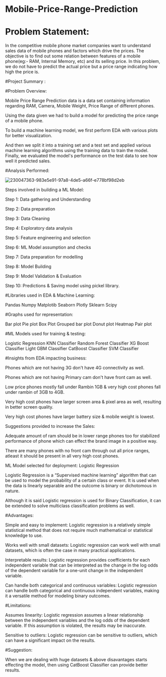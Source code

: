 # Mobile-Price-Range-Prediction

# Problem Statement:

In the competitive mobile phone market companies want to understand sales data of mobile phones and factors which drive the prices. The objective is to find out some relation between features of a mobile phone(eg:- RAM, Internal Memory, etc) and its selling price. In this problem, we do not have to predict the actual price but a price range indicating how high the price is.

#Project Summary :

#Problem Overview:

Mobile Price Range Prediction data is a data set containing information regarding RAM, Camera, Mobile Weight, Price Range of different phones.

Using the data given we had to build a model for predicting the price range of a mobile phone.

To build a machine learning model, we first perform EDA with various plots for better visualization.

And then we split it into a training set and a test set and applied various machine learning algorithms using the training data to train the model. Finally, we evaluated the model's performance on the test data to see how well it predicted sales.

#Analysis Performed:

![230047363-983e5e91-97a8-4de5-a66f-e778bf98d2eb](https://user-images.githubusercontent.com/122456255/234090846-627d360c-8064-4cd3-ad75-1aef98d78faf.png)





Steps involved in building a ML Model:

Step 1: Data gathering and Understanding

Step 2: Data preparation

Step 3: Data Cleaning

Step 4: Exploratory data analysis

Step 5: Feature engineering and selection

Step 6: ML Model assumption and checks

Step 7: Data preparation for modelling

Step 8: Model Building

Step 9: Model Validation & Evaluation

Step 10: Predictions & Saving model using pickel library.

#Libraries used in EDA & Machine Learning:

Pandas
Numpy
Matplotib
Seaborn
Plotly
Sklearn
Scipy


#Graphs used for representation:

Bar plot
Pie plot
Box Plot
Grouped bar plot
Donut plot
Heatmap
Pair plot


#ML Models used for training & testing:

Logistic Regression
KNN Classifier
Random Forest Classifier
XG Boost Classifier
Light GBM Classifier
CatBoost Classifier
SVM Classifier


#Insights from EDA impacting business:

Phones which are not having 3G don't have 4G connectivity as well.

Phones which are not having Primary cam don't have front cam as well.

Low price phones mostly fall under Rambin 1GB & very high cost phones fall under rambin of 3GB to 4GB.

Very high cost phones have larger screen area & pixel area as well, resulting in better screen quality.

Very high cost phones have larger battery size & mobile weight is lowest.

Suggestions provided to increase the Sales:

Adequate amount of ram should be in lower range phones too for stabilized performance of phone which can effect the brand image in a positive way.

There are many phones with no front cam through out all price ranges, atleast it should be present in all very high cost phones.

ML Model selected for deployment: Logistic Regression

Logistic Regression is a “Supervised machine learning” algorithm that can be used to model the probability of a certain class or event. It is used when the data is linearly separable and the outcome is binary or dichotomous in nature.

Although it is said Logistic regression is used for Binary Classification, it can be extended to solve multiclass classification problems as well.

#Advantages:

Simple and easy to implement: Logistic regression is a relatively simple statistical method that does not require much mathematical or statistical knowledge to use.

Works well with small datasets: Logistic regression can work well with small datasets, which is often the case in many practical applications.

Interpretable results: Logistic regression provides coefficients for each independent variable that can be interpreted as the change in the log odds of the dependent variable for a one-unit change in the independent variable.

Can handle both categorical and continuous variables: Logistic regression can handle both categorical and continuous independent variables, making it a versatile method for modeling binary outcomes.

#Limitations:

Assumes linearity: Logistic regression assumes a linear relationship between the independent variables and the log odds of the dependent variable. If this assumption is violated, the results may be inaccurate.

Sensitive to outliers: Logistic regression can be sensitive to outliers, which can have a significant impact on the results.

#Suggestion:

When we are dealing with huge datasets & above disavantages starts effecting the model, then using CatBoost Classifier can provide better results.
